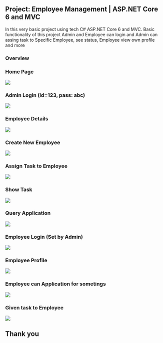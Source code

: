 <h2>Project: Employee Management | ASP.NET Core 6 and MVC </h2>
<p>In this very basic project using tech C# ASP.NET Core 6 and MVC. Basic functionality of this project Admin and Employee can login and Admin can assing task to Specific Employee, see status, Employee view own profile and more</p>

<h3>Overview</h3>
<h3>Home Page</h3>
<img src="./img/home.png">

<h3>Admin Login (id=123, pass: abc)</h3>
<img src="./img/adminL.png">

<h3>Employee Details</h3>
<img src="./img/employeeD.png">

<h3>Create New Employee</h3>
<img src="./img/add.png">

<h3>Assign Task to Employee</h3>
<img src="./img/assign.png">

<h3>Show Task</h3>
<img src="./img/TaskD.png">

<h3>Query Application</h3>
<img src="./img/employeeApplication.png">

<h3>Employee Login (Set by Admin)</h3>
<img src="./img/employeeLogin.png">

<h3>Employee Profile</h3>
<img src="./img/employeeProfile.png">

<h3>Employee can Application for sometings</h3>
<img src="./img/employeeAp.png">

<h3>Given task to Employee</h3>
<img src="./img/given.png">



<h2>Thank you</h2>

